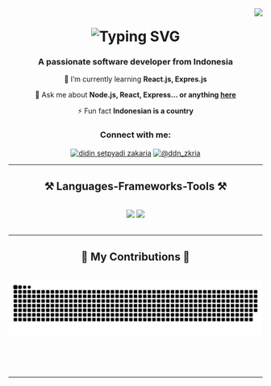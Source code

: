 
  <img align="right" src="https://visitcount.itsvg.in/api?id=Didinzz&label=Profile%20Views&color=1&icon=0&pretty=true" />
<h1 align="center">
 <img src="https://readme-typing-svg.herokuapp.com?font=Righteous&size=35&duration=4000&pause=1000&center=true&vCenter=true&width=500&height=70&lines=Hi+There!%F0%9F%91%8B;I'm+Didin+Zakaria!;I'm+a+Web+Developer!" alt="Typing SVG" />
</h1>

<h3 align="center"> A passionate software developer from Indonesia</h3>

<div align="center">
 
 🌱 I’m currently learning **React.js, Expres.js**

💬 Ask me about **Node.js, React, Express... or anything [here](https://github.com/Didinzz)**

⚡ Fun fact **Indonesian is a country**

 </div>

<div align="center"> 
  <h3 align="center">Connect with me:</h3>
  <a href="https://www.linkedin.com/in/didin-septyadi-zakaria-9b9988217/" target="blank"><img align="center" src="https://raw.githubusercontent.com/rahuldkjain/github-profile-readme-generator/master/src/images/icons/Social/linked-in-alt.svg" alt="didin setpyadi zakaria" height="30" width="40" /></a>
<a href="https://www.instagram.com/ddn_zkria/" target="blank"><img align="center" src="https://raw.githubusercontent.com/rahuldkjain/github-profile-readme-generator/master/src/images/icons/Social/instagram.svg" alt="@ddn_zkria" height="30" width="40" /></a>
</div>

<hr/>

<h2 align="center">⚒️ Languages-Frameworks-Tools ⚒️</h2>
<br/>
<div align="center">
    <img src="https://skillicons.dev/icons?i=react,bootstrap,html,css,vscode,github,tailwind,git,java,npm" />
    <img src="https://skillicons.dev/icons?i=nodejs,javascript,express,mongodb,mysql,laravel,postman,cpp,php,photoshop,discord,vite" /><br>
</div>

<br/>
<hr/>

<div align="center">
  <h2>🐍 My Contributions 🐍</h2>
  <br>
  <img alt="snake eating my contributions" src="https://raw.githubusercontent.com/Didinzz/Didinzz/output/github-contribution-grid-snake-dark.svg" />
  
  <br/><br/><br/>
</div>

<hr/>
